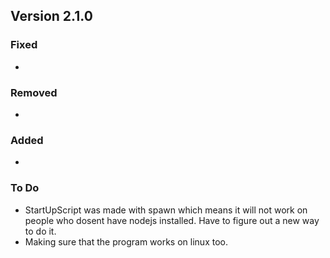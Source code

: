 ## Version 2.1.0

### Fixed
- 

### Removed
- 

### Added
- 
### To Do
- StartUpScript was made with spawn which means it will not work on people who dosent have nodejs installed. Have to figure out a new way to do it.
- Making sure that the program works on linux too.
